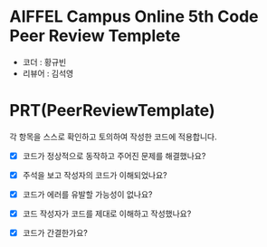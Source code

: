 # AIFFEL Campus Online 5th Code Peer Review Templete
- 코더 : 황규빈
- 리뷰어 : 김석영


# PRT(PeerReviewTemplate) 
각 항목을 스스로 확인하고 토의하여 작성한 코드에 적용합니다.

- [X] 코드가 정상적으로 동작하고 주어진 문제를 해결했나요?
  

- [X] 주석을 보고 작성자의 코드가 이해되었나요?
  
  
- [X] 코드가 에러를 유발할 가능성이 없나요?
  

- [X] 코드 작성자가 코드를 제대로 이해하고 작성했나요?
 

- [X] 코드가 간결한가요?
  


